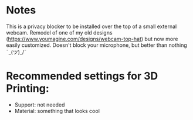 # Notes
This is a privacy blocker to be installed over the top of a small external webcam. Remodel of one of my old designs (https://www.youmagine.com/designs/webcam-top-hat) but now more easily customized. Doesn't block your microphone, but better than nothing ¯\_(ツ)_/¯

# Recommended settings for 3D Printing:
* Support: not needed
* Material: something that looks cool
